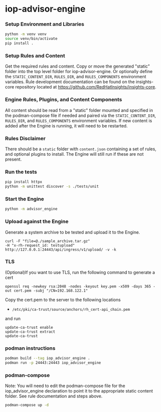 # iop-advisor-engine


### Setup Environment and Libraries
```bash
python -m venv venv
source venv/bin/activate
pip install .
```

### Setup Rules and Content
Get the required rules and content. Copy or move the generated "static" folder
into the top level folder for iop-advisor-engine. Or optionally define the
`STATIC_CONTENT_DIR`, `RULES_DIR`, and `RULES_COMPONENTS` environment variables.
Rule development documentation can be found on the insights-core repository
located at https://github.com/RedHatInsights/insights-core.


### Engine Rules, Plugins, and Content Components
All content should be read from a "static" folder mounted and specified in the podman-compose 
file if needed and paired via the `STATIC_CONTENT_DIR`, `RULES_DIR`, and `RULES_COMPONENTS` 
environment variables. If new content is added after the Engine is running, it will need to be restarted.


### Rules Disclaimer
There should be a `static` folder with `content.json` containing a set of rules, 
and optional plugins to install. The Engine will still run if these are not present.


### Run the tests
```bash
pip install httpx
python -m unittest discover -s ./tests/unit 
```

### Start the Engine
```bash
python -m advisor_engine
```

### Upload against the Engine
Generate a system archive to be tested and upload it to the Engine.
```
curl -F "file=@./sample_archive.tar.gz" 
-H "x-rh-request_id: testupload" 
http://127.0.0.1:24443/api/ingress/v1/upload/ -v -k
```

### TLS
(Optional)If you want to use TLS, run the following command to generate a cert
```
openssl req -newkey rsa:2048 -nodes -keyout key.pem -x509 -days 365 -out cert.pem -subj "/CN=192.168.122.1"
```
Copy the cert.pem to the server to the following locations
* `/etc/pki/ca-trust/source/anchors/rh_cert-api_chain.pem`
 
and run 
```
update-ca-trust enable
update-ca-trust extract
update-ca-trust
```


### podman instructions
```bash
podman build --tag iop_advisor_engine .
podman run -p 24443:24443 iop_advisor_engine
```


### podman-compose
Note: You will need to edit the podman-compose file for the iop_advisor_engine declaration to point it
to the appropriate static content folder. See rule documentation and steps above.
```bash
podman-compose up -d
```
